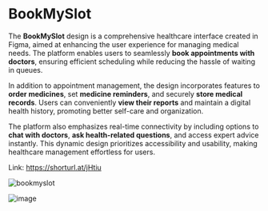 # BookMySlot

The **BookMySlot** design is a comprehensive healthcare interface created in Figma, aimed at enhancing the user experience for managing medical needs. The platform enables users to seamlessly **book appointments with doctors**, ensuring efficient scheduling while reducing the hassle of waiting in queues.  

In addition to appointment management, the design incorporates features to **order medicines**, set **medicine reminders**, and securely **store medical records**. Users can conveniently **view their reports** and maintain a digital health history, promoting better self-care and organization.  

The platform also emphasizes real-time connectivity by including options to **chat with doctors**, **ask health-related questions**, and access expert advice instantly. This dynamic design prioritizes accessibility and usability, making healthcare management effortless for users.

Link: https://shorturl.at/jHtiu

![bookmyslot](https://github.com/user-attachments/assets/36a863cc-0fb6-4ba2-a8b9-2c8cbc0ba2c7)

![image](https://github.com/user-attachments/assets/03745af9-c914-4bb0-a050-f3cde9b9c393)

